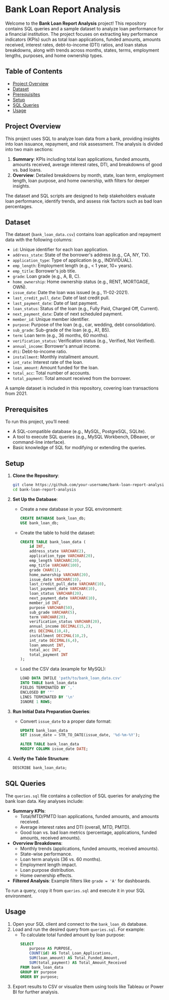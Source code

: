 # Bank Loan Report Analysis

Welcome to the **Bank Loan Report Analysis** project! This repository contains SQL queries and a sample dataset to analyze loan performance for a financial institution. The project focuses on extracting key performance indicators (KPIs) such as total loan applications, funded amounts, amounts received, interest rates, debt-to-income (DTI) ratios, and loan status breakdowns, along with trends across months, states, terms, employment lengths, purposes, and home ownership types.

## Table of Contents
- [Project Overview](#project-overview)
- [Dataset](#dataset)
- [Prerequisites](#prerequisites)
- [Setup](#setup)
- [SQL Queries](#sql-queries)
- [Usage](#usage)


## Project Overview
This project uses SQL to analyze loan data from a bank, providing insights into loan issuance, repayment, and risk assessment. The analysis is divided into two main sections:
1. **Summary**: KPIs including total loan applications, funded amounts, amounts received, average interest rates, DTI, and breakdowns of good vs. bad loans.
2. **Overview**: Detailed breakdowns by month, state, loan term, employment length, loan purpose, and home ownership, with filters for deeper insights.

The dataset and SQL scripts are designed to help stakeholders evaluate loan performance, identify trends, and assess risk factors such as bad loan percentages.

## Dataset
The dataset (`bank_loan_data.csv`) contains loan application and repayment data with the following columns:
- `id`: Unique identifier for each loan application.
- `address_state`: State of the borrower's address (e.g., CA, NY, TX).
- `application_type`: Type of application (e.g., INDIVIDUAL).
- `emp_length`: Employment length (e.g., < 1 year, 10+ years).
- `emp_title`: Borrower's job title.
- `grade`: Loan grade (e.g., A, B, C).
- `home_ownership`: Home ownership status (e.g., RENT, MORTGAGE, OWN).
- `issue_date`: Date the loan was issued (e.g., 11-02-2021).
- `last_credit_pull_date`: Date of last credit pull.
- `last_payment_date`: Date of last payment.
- `loan_status`: Status of the loan (e.g., Fully Paid, Charged Off, Current).
- `next_payment_date`: Date of next scheduled payment.
- `member_id`: Unique member identifier.
- `purpose`: Purpose of the loan (e.g., car, wedding, debt consolidation).
- `sub_grade`: Sub-grade of the loan (e.g., A1, B5).
- `term`: Loan term (e.g., 36 months, 60 months).
- `verification_status`: Verification status (e.g., Verified, Not Verified).
- `annual_income`: Borrower's annual income.
- `dti`: Debt-to-income ratio.
- `installment`: Monthly installment amount.
- `int_rate`: Interest rate of the loan.
- `loan_amount`: Amount funded for the loan.
- `total_acc`: Total number of accounts.
- `total_payment`: Total amount received from the borrower.

A sample dataset is included in this repository, covering loan transactions from 2021.

## Prerequisites
To run this project, you’ll need:
- A SQL-compatible database (e.g., MySQL, PostgreSQL, SQLite).
- A tool to execute SQL queries (e.g., MySQL Workbench, DBeaver, or command-line interface).
- Basic knowledge of SQL for modifying or extending the queries.

## Setup
1. **Clone the Repository**:
   ```bash
   git clone https://github.com/your-username/bank-loan-report-analysis.git
   cd bank-loan-report-analysis
   ```

2. **Set Up the Database**:
   - Create a new database in your SQL environment:
     ```sql
     CREATE DATABASE bank_loan_db;
     USE bank_loan_db;
     ```
   - Create the table to hold the dataset:
     ```sql
     CREATE TABLE bank_loan_data (
         id INT,
         address_state VARCHAR(2),
         application_type VARCHAR(20),
         emp_length VARCHAR(20),
         emp_title VARCHAR(100),
         grade CHAR(1),
         home_ownership VARCHAR(20),
         issue_date VARCHAR(10),
         last_credit_pull_date VARCHAR(10),
         last_payment_date VARCHAR(10),
         loan_status VARCHAR(20),
         next_payment_date VARCHAR(10),
         member_id INT,
         purpose VARCHAR(50),
         sub_grade VARCHAR(5),
         term VARCHAR(20),
         verification_status VARCHAR(20),
         annual_income DECIMAL(15,2),
         dti DECIMAL(10,4),
         installment DECIMAL(10,2),
         int_rate DECIMAL(6,4),
         loan_amount INT,
         total_acc INT,
         total_payment INT
     );
     ```
   - Load the CSV data (example for MySQL):
     ```sql
     LOAD DATA INFILE 'path/to/bank_loan_data.csv'
     INTO TABLE bank_loan_data
     FIELDS TERMINATED BY ',' 
     ENCLOSED BY '"' 
     LINES TERMINATED BY '\n'
     IGNORE 1 ROWS;
     ```

3. **Run Initial Data Preparation Queries**:
   - Convert `issue_date` to a proper date format:
     ```sql
     UPDATE bank_loan_data
     SET issue_date = STR_TO_DATE(issue_date, '%d-%m-%Y');
     
     ALTER TABLE bank_loan_data
     MODIFY COLUMN issue_date DATE;
     ```

4. **Verify the Table Structure**:
   ```sql
   DESCRIBE bank_loan_data;
   ```

## SQL Queries
The `queries.sql` file contains a collection of SQL queries for analyzing the bank loan data. Key analyses include:
- **Summary KPIs**:
  - Total/MTD/PMTD loan applications, funded amounts, and amounts received.
  - Average interest rates and DTI (overall, MTD, PMTD).
  - Good loan vs. bad loan metrics (percentage, applications, funded amounts, received amounts).
- **Overview Breakdowns**:
  - Monthly trends (applications, funded amounts, received amounts).
  - State-wise performance.
  - Loan term analysis (36 vs. 60 months).
  - Employment length impact.
  - Loan purpose distribution.
  - Home ownership effects.
- **Filtered Analysis**: Example filters like `grade = 'A'` for dashboards.

To run a query, copy it from `queries.sql` and execute it in your SQL environment.

## Usage
1. Open your SQL client and connect to the `bank_loan_db` database.
2. Load and run the desired query from `queries.sql`. For example:
   - To calculate total funded amount by loan purpose:
     ```sql
     SELECT 
         purpose AS PURPOSE,
         COUNT(id) AS Total_Loan_Applications,
         SUM(loan_amount) AS Total_Funded_Amount,
         SUM(total_payment) AS Total_Amount_Received
     FROM bank_loan_data
     GROUP BY purpose
     ORDER BY purpose;
     ```
3. Export results to CSV or visualize them using tools like Tableau or Power BI for further analysis.


